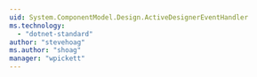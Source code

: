 ```yaml
---
uid: System.ComponentModel.Design.ActiveDesignerEventHandler
ms.technology: 
  - "dotnet-standard"
author: "stevehoag"
ms.author: "shoag"
manager: "wpickett"
---
```

